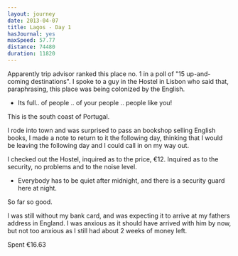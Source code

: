 ```yaml
---
layout: journey
date: 2013-04-07
title: Lagos - Day 1
hasJournal: yes
maxSpeed: 57.77
distance: 74480
duration: 11820
---
```

Apparently trip advisor ranked this place no. 1 in a poll of "15 up-and-coming destinations". I spoke to a guy in the Hostel in Lisbon who said that, paraphrasing, this place was being colonized by the English.

- Its full.. of people .. of your people .. people like you!

This is the south coast of Portugal.

I rode into town and was surprised to pass an bookshop selling English books, I made a note to return to it the following day, thinking that I would be leaving the following day and I could call in on my way out.

I checked out the Hostel, inquired as to the price, €12. Inquired as to the security, no problems and to the noise level.

- Everybody has to be quiet after midnight, and there is a security guard here at night.

So far so good.

I was still without my bank card, and was expecting it to arrive at my fathers address in England. I was anxious as it should have arrived with him by now, but not too anxious as I still had about 2 weeks of money left.

Spent €16.63
